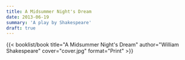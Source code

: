 ```yaml
---
title: A Midsummer Night's Dream
date: 2013-06-19
summary: 'A play by Shakespeare'
draft: true
---
```


{{< booklist/book
title="A Midsummer Night's Dream"
author="William Shakespeare"
cover="cover.jpg"
format="Print" >}}
